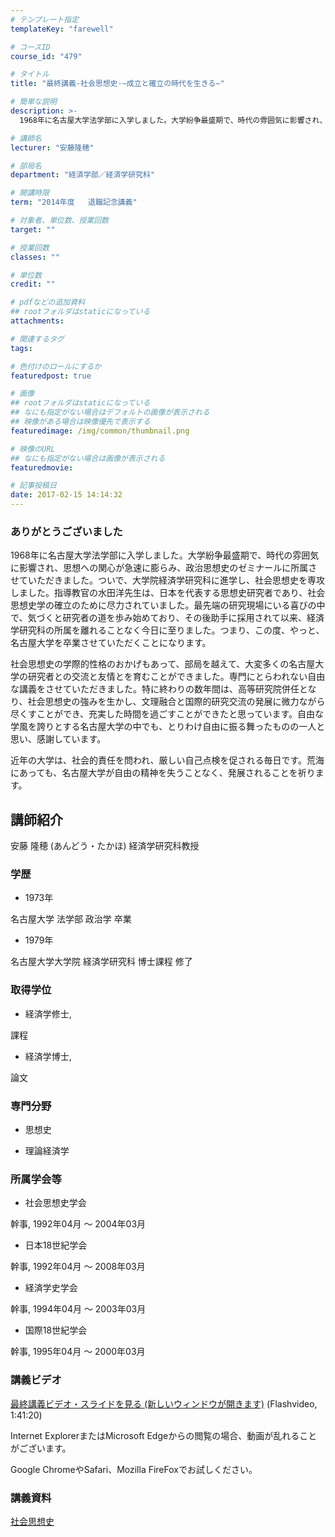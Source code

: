 ```yaml
---
# テンプレート指定
templateKey: "farewell"

# コースID
course_id: "479"

# タイトル
title: "最終講義-社会思想史-−成立と確立の時代を生きる−"

# 簡単な説明
description: >-
  1968年に名古屋大学法学部に入学しました。大学紛争最盛期で、時代の雰囲気に影響され、思想への関心が急速に膨らみ、政治思想史のゼミナールに所属させていただきました。ついで、大学院経済学研究科に進学...

# 講師名
lecturer: "安藤隆穂"

# 部局名
department: "経済学部／経済学研究科"

# 開講時限
term: "2014年度	退職記念講義"

# 対象者、単位数、授業回数
target: ""

# 授業回数
classes: ""

# 単位数
credit: ""

# pdfなどの追加資料
## rootフォルダはstaticになっている
attachments: 

# 関連するタグ
tags:

# 色付けのロールにするか
featuredpost: true

# 画像
## rootフォルダはstaticになっている
## なにも指定がない場合はデフォルトの画像が表示される
## 映像がある場合は映像優先で表示する
featuredimage: /img/common/thumbnail.png

# 映像のURL
## なにも指定がない場合は画像が表示される
featuredmovie: 

# 記事投稿日
date: 2017-02-15 14:14:32
---
```


### ありがとうございました

1968年に名古屋大学法学部に入学しました。大学紛争最盛期で、時代の雰囲気に影響され、思想への関心が急速に膨らみ、政治思想史のゼミナールに所属させていただきました。ついで、大学院経済学研究科に進学し、社会思想史を専攻しました。指導教官の水田洋先生は、日本を代表する思想史研究者であり、社会思想史学の確立のために尽力されていました。最先端の研究現場にいる喜びの中で、気づくと研究者の道を歩み始めており、その後助手に採用されて以来、経済学研究科の所属を離れることなく今日に至りました。つまり、この度、やっと、名古屋大学を卒業させていただくことになります。

社会思想史の学際的性格のおかげもあって、部局を越えて、大変多くの名古屋大学の研究者との交流と友情とを育むことができました。専門にとらわれない自由な講義をさせていただきました。特に終わりの数年間は、高等研究院併任となり、社会思想史の強みを生かし、文理融合と国際的研究交流の発展に微力ながら尽くすことができ、充実した時間を過ごすことができたと思っています。自由な学風を誇りとする名古屋大学の中でも、とりわけ自由に振る舞ったものの一人と思い、感謝しています。

近年の大学は、社会的責任を問われ、厳しい自己点検を促される毎日です。荒海にあっても、名古屋大学が自由の精神を失うことなく、発展されることを祈ります。

## 講師紹介

安藤 隆穂 (あんどう・たかほ) 経済学研究科教授

### 学歴

* 1973年

名古屋大学 法学部 政治学 卒業

* 1979年

名古屋大学大学院 経済学研究科 博士課程 修了

### 取得学位

* 経済学修士,

課程

* 経済学博士,

論文

### 専門分野

* 思想史

* 理論経済学

### 所属学会等

* 社会思想史学会

幹事, 1992年04月 ～ 2004年03月

* 日本18世紀学会

幹事, 1992年04月 ～ 2008年03月

* 経済学史学会

幹事, 1994年04月 ～ 2003年03月

* 国際18世紀学会

幹事, 1995年04月 ～ 2000年03月

### 講義ビデオ

[最終講義ビデオ・スライドを見る (新しいウィンドウが開きます)][1] (Flashvideo, 1:41:20)

Internet ExplorerまたはMicrosoft Edgeからの閲覧の場合、動画が乱れることがございます。

Google ChromeやSafari、Mozilla FireFoxでお試しください。

[1]: https://nuvideo.media.nagoya-u.ac.jp/embed/b030d3d34c455dbd9268079801358e761b9ec88b

### 講義資料

[社会思想史](/files/479/lect.pdf) 

